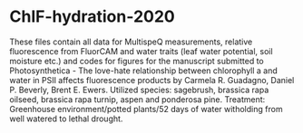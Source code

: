 # ChlF-hydration-2020
These files contain all data for MultispeQ measurements, relative fluorescence from FluorCAM and water traits (leaf water potential, soil moisture etc.) and codes for figures for the manuscript submitted to Photosynthetica - The love-hate relationship between chlorophyll a and water in PSII affects fluorescence products by Carmela R. Guadagno, Daniel P. Beverly, Brent E. Ewers. Utilized species: sagebrush, brassica rapa oilseed, brassica rapa turnip, aspen and ponderosa pine. Treatment: Greenhouse environment/potted plants/52 days of water witholding from well watered to lethal drought. 
